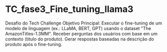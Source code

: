 # TC_fase3_Fine_tuning_llama3
Desafio do Tech Challenge Objetivo Principal:  Executar o fine-tuning de um modelo de linguagem (ex.: LLaMA, BERT, GPT) usando o dataset "The AmazonTitles-1.3MM".  Receber perguntas dos usuários com base em um contexto (título do produto).  Gerar respostas baseadas na descrição do produto após o fine-tuning.

